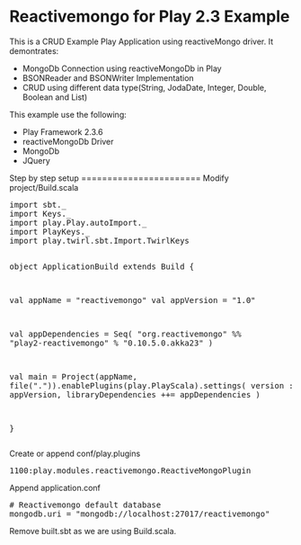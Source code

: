 Reactivemongo for Play 2.3 Example
=======================
This is a CRUD Example Play Application using reactiveMongo driver. It demontrates:
<ul>
<li>MongoDb Connection using reactiveMongoDb in Play</li>
<li>BSONReader and BSONWriter Implementation</li>
<li>CRUD using different data type(String, JodaDate, Integer, Double, Boolean and List)</li>
</ul>

This example use the following:
<ul>
<li>Play Framework 2.3.6</li>
<li>reactiveMongoDb Driver</li>
<li>MongoDb</li>
<li>JQuery</li>
</ul>
Step by step setup
=======================
Modify project/Build.scala
<div class="highlight highlight-scala"><pre>
import sbt._
import Keys._
import play.Play.autoImport._
import PlayKeys._
import play.twirl.sbt.Import.TwirlKeys

object ApplicationBuild extends Build {

  val appName = "reactivemongo"
  val appVersion = "1.0"
    
  val appDependencies = Seq(
      "org.reactivemongo" %% "play2-reactivemongo" % "0.10.5.0.akka23"
  )
  
  val main = Project(appName, file(".")).enablePlugins(play.PlayScala).settings(
    version := appVersion,
    libraryDependencies ++= appDependencies
  )

}
</pre></div>

Create or append conf/play.plugins
<div class="highlight highlight-scala"><pre>
1100:play.modules.reactivemongo.ReactiveMongoPlugin
</pre></div>

Append application.conf
<div class="highlight highlight-scala"><pre>
# Reactivemongo default database
mongodb.uri = "mongodb://localhost:27017/reactivemongo"
</pre></div>

Remove built.sbt as we are using Build.scala. 
